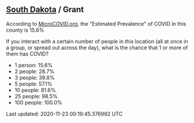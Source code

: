 
## [South Dakota](/united-states/south-dakota) / Grant

According to [MicroCOVID.org](http://microcovid.org),
the "Estimated Prevalence" of COVID in this county is 15.6%

If you interact with a certain number of people in this location
(all at once in a group, or spread out across the day), what is the chance that
1 or more of them has COVID?

- 1 person: 15.6%
- 2 people: 28.7%
- 3 people: 39.8%
- 5 people: 57.1%
- 10 people: 81.6%
- 25 people: 98.5%
- 100 people: 100.0%

Last updated: 2020-11-23 00:19:45.376992 UTC
